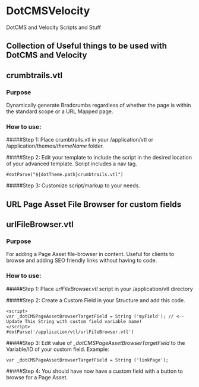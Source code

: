 # DotCMSVelocity
DotCMS and Velocity Scripts and Stuff

## Collection of Useful things to be used with DotCMS and Velocity

## crumbtrails.vtl

### Purpose
Dynamically generate Bradcrumbs regardless of whether the page is within the standard scope or a URL Mapped page.

### How to use:

#####Step 1: Place crumbtrails.vtl in your /application/vtl or /application/themes/*themeName* folder.

#####Step 2: Edit your template to include the script in the desired location of your advanced template. Script includes a nav tag.
```
#dotParse("${dotTheme.path}crumbtrails.vtl")
```

#####Step 3: Customize script/markup to your needs.


## URL Page Asset File Browser for custom fields

## urlFileBrowser.vtl

### Purpose
For adding a Page Asset file-browser in content. Useful for clients to browse and adding SEO friendly links without having to code.

### How to use: 

#####Step 1: Place *urlFileBrowser.vtl* script in your /application/vtl directory

#####Step 2: Create a Custom Field in your Structure and add this code.
```
<script>
var _dotCMSPageAssetBrowserTargetField = String ('myField'); // <-- Update This String with custom field variable name!
</script>
#dotParse('/application/vtl/urlFileBrowser.vtl')
```

#####Step 3: Edit value of *_dotCMSPageAssetBrowserTargetField* to the Variable/ID of your custom field.
Example:
```
var _dotCMSPageAssetBrowserTargetField = String ('linkPage');
```

#####Step 4: You should have now have a custom field with a button to browse for a Page Asset.

